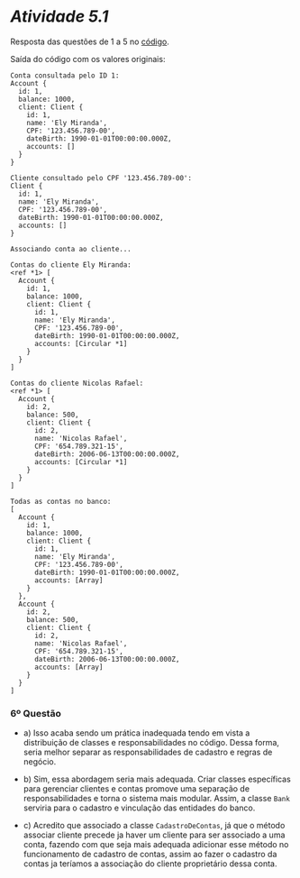 # ***Atividade 5.1***

Resposta das questões de 1 a 5 no [código](https://github.com/NicolasRaf/POO-ADS/blob/main/Atividade-5/src/main.ts).

Saída do código com os valores originais:

```
Conta consultada pelo ID 1:
Account {
  id: 1,
  balance: 1000,
  client: Client {
    id: 1,
    name: 'Ely Miranda',
    CPF: '123.456.789-00',
    dateBirth: 1990-01-01T00:00:00.000Z,
    accounts: []
  }
}

Cliente consultado pelo CPF '123.456.789-00':
Client {
  id: 1,
  name: 'Ely Miranda',
  CPF: '123.456.789-00',
  dateBirth: 1990-01-01T00:00:00.000Z,
  accounts: []
}

Associando conta ao cliente...

Contas do cliente Ely Miranda:
<ref *1> [
  Account {
    id: 1,
    balance: 1000,
    client: Client {
      id: 1,
      name: 'Ely Miranda',
      CPF: '123.456.789-00',
      dateBirth: 1990-01-01T00:00:00.000Z,
      accounts: [Circular *1]
    }
  }
]

Contas do cliente Nicolas Rafael:
<ref *1> [
  Account {
    id: 2,
    balance: 500,
    client: Client {
      id: 2,
      name: 'Nicolas Rafael',
      CPF: '654.789.321-15',
      dateBirth: 2006-06-13T00:00:00.000Z,
      accounts: [Circular *1]
    }
  }
]

Todas as contas no banco:
[
  Account {
    id: 1,
    balance: 1000,
    client: Client {
      id: 1,
      name: 'Ely Miranda',
      CPF: '123.456.789-00',
      dateBirth: 1990-01-01T00:00:00.000Z,
      accounts: [Array]
    }
  },
  Account {
    id: 2,
    balance: 500,
    client: Client {
      id: 2,
      name: 'Nicolas Rafael',
      CPF: '654.789.321-15',
      dateBirth: 2006-06-13T00:00:00.000Z,
      accounts: [Array]
    }
  }
]
```

### 6º Questão

- a) Isso acaba sendo um prática inadequada tendo em vista a distribuição de classes e responsabilidades no código. Dessa forma, seria melhor separar as responsabilidades de cadastro e regras de negócio.

- b) Sim, essa abordagem seria mais adequada. Criar classes específicas para gerenciar clientes e contas promove uma separação de responsabilidades e torna o sistema mais modular. Assim, a classe `Bank` serviria para o cadastro e vinculação das entidades do banco.

- c) Acredito que associado a classe `CadastroDeContas`, já que o método associar cliente precede ja haver um cliente para ser associado a uma conta, fazendo com que seja mais adequada adicionar esse método no funcionamento de cadastro de contas, assim ao fazer o cadastro da contas ja teríamos a associação do cliente proprietário dessa conta.
